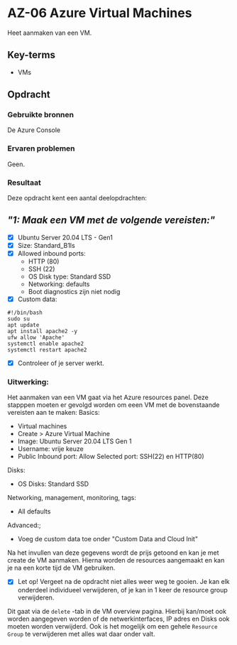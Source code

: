 # AZ-06 Azure Virtual Machines
Heet aanmaken van een VM.

## Key-terms
- VMs

## Opdracht
### Gebruikte bronnen
De Azure Console

### Ervaren problemen
Geen.

### Resultaat
Deze opdracht kent een aantal deelopdrachten:
## *"1: Maak een VM met de volgende vereisten:"*

- [x] Ubuntu Server 20.04 LTS - Gen1
- [x] Size: Standard_B1ls
- [x] Allowed inbound ports:
    - HTTP (80)
    - SSH (22)
    - OS Disk type: Standard SSD
    - Networking: defaults
    - Boot diagnostics zijn niet nodig
- [x] Custom data:

```   
#!/bin/bash
sudo su
apt update
apt install apache2 -y
ufw allow 'Apache'
systemctl enable apache2
systemctl restart apache2
```
- [x] Controleer of je server werkt.

### Uitwerking:

Het aanmaken van een VM gaat via het Azure resources panel.
Deze stapppen moeten er gevolgd worden om eeen VM met de bovenstaande vereisten aan te maken:
Basics:
- Virtual machines
- Create > Azure Virtual Machine
- Image: Ubuntu Server 20.04 LTS Gen 1
- Username: vrije keuze
- Public Inbound port: Allow Selected port: SSH(22) en HTTP(80)

Disks:
- OS Disks: Standard SSD


Networking, management, monitoring, tags:
- All defaults

Advanced:;
- Voeg de custom data toe onder "Custom Data and Cloud Init"

Na het invullen van deze gegevens wordt de prijs getoond en kan je met create de VM aanmaken. Hierna worden de resources aangemaakt en kan je na een korte tijd de VM gebruiken. 


- [x] Let op! Vergeet na de opdracht niet alles weer weg te gooien. Je kan elk onderdeel individueel verwijderen, of je kan in 1 keer de resource group verwijderen.

Dit gaat via de ```delete``` -tab in de VM overview pagina.
Hierbij kan/moet ook worden aangegeven worden of de netwerkinterfaces, IP adres en Disks ook moeten worden verwijderd. Ook is het mogelijk om een gehele ```Resource Group``` te verwijderen met alles wat daar onder valt. 